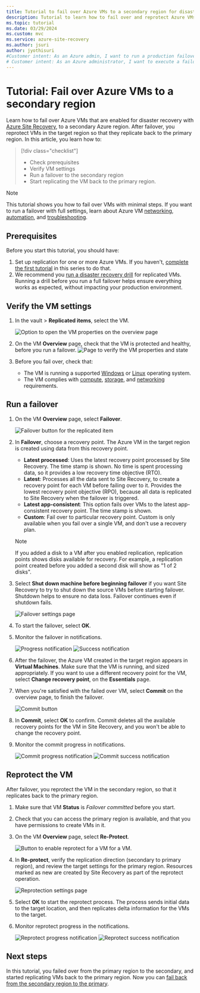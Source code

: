 ```yaml
---
title: Tutorial to fail over Azure VMs to a secondary region for disaster recovery with Azure Site Recovery.
description: Tutorial to learn how to fail over and reprotect Azure VMs replicated to a secondary Azure region for disaster recovery, with the Azure Site Recovery service.
ms.topic: tutorial
ms.date: 03/29/2024
ms.custom: mvc
ms.service: azure-site-recovery
ms.author: jsuri
author: jyothisuri
#Customer intent: As an Azure admin, I want to run a production failover of Azure VMs to a secondary Azure region.
# Customer intent: As an Azure administrator, I want to execute a failover of virtual machines to a secondary region, so that I can ensure business continuity and disaster recovery for critical workloads.
---
```


# Tutorial: Fail over Azure VMs to a secondary region

Learn how to fail over Azure VMs that are enabled for disaster recovery with [Azure Site Recovery](site-recovery-overview.md), to a secondary Azure region. After failover, you reprotect VMs in the target region so that they replicate back to the primary region. In this article, you learn how to:

> [!div class="checklist"]
> * Check prerequisites
> * Verify VM settings
> * Run a failover to the secondary region
> * Start replicating the VM back to the primary region.


> [!NOTE]
> This tutorial shows you how to fail over VMs with minimal steps. If you want to run a failover with full settings, learn about Azure VM [networking](azure-to-azure-about-networking.md), [automation](azure-to-azure-powershell.md), and [troubleshooting](azure-to-azure-troubleshoot-errors.md).



## Prerequisites

Before you start this tutorial, you should have:

1. Set up replication for one or more Azure VMs. If you haven't, [complete the first tutorial](azure-to-azure-tutorial-enable-replication.md) in this series to do that.
2. We recommend you [run a disaster recovery drill](azure-to-azure-tutorial-dr-drill.md) for replicated VMs. Running a drill before you run a full failover helps ensure everything works as expected, without impacting your production environment. 


## Verify the VM settings

1. In the vault > **Replicated items**, select the VM.

    ![Option to open the VM properties on the overview page](./media/azure-to-azure-tutorial-failover-failback/vm-settings.png)

2. On the VM **Overview** page, check that the VM is protected and healthy, before you run a failover.
    ![Page to verify the VM properties and state](./media/azure-to-azure-tutorial-failover-failback/vm-state.png)

3. Before you fail over, check that:
    - The VM is running a supported [Windows](azure-to-azure-support-matrix.md#windows) or [Linux](azure-to-azure-support-matrix.md#replicated-machines---linux-file-systemguest-storage) operating system.
    - The VM complies with [compute](azure-to-azure-support-matrix.md#replicated-machines---compute-settings), [storage](azure-to-azure-support-matrix.md#replicated-machines---storage), and [networking](azure-to-azure-support-matrix.md#replicated-machines---networking) requirements.

## Run a failover


1. On the VM **Overview** page, select **Failover**.

    ![Failover button for the replicated item](./media/azure-to-azure-tutorial-failover-failback/failover-button.png)

3. In **Failover**, choose a recovery point. The Azure VM in the target region is created using data from this recovery point.
  
   - **Latest processed**: Uses the latest recovery point processed by Site Recovery. The time stamp is shown. No time is spent processing data, so it provides a low recovery time objective (RTO).
   -  **Latest**: Processes all the data sent to Site Recovery, to create a recovery point for each VM before failing over to it. Provides the lowest recovery point objective (RPO), because all data is replicated to Site Recovery when the failover is triggered.
   - **Latest app-consistent**: This option fails over VMs to the latest app-consistent recovery point. The time stamp is shown.
   - **Custom**: Fail over to particular recovery point. Custom is only available when you fail over a single VM, and don't use a recovery plan.

    > [!NOTE]
    > If you added a disk to a VM after you enabled replication, replication points shows disks available for recovery. For example, a replication point created before you added a second disk will show as "1 of 2 disks".

4. Select **Shut down machine before beginning failover** if you want Site Recovery to try to shut down the source VMs before starting failover. Shutdown helps to ensure no data loss. Failover continues even if shutdown fails. 

    ![Failover settings page](./media/azure-to-azure-tutorial-failover-failback/failover-settings.png)    

3. To start the failover, select **OK**.
4. Monitor the failover in notifications.

    ![Progress notification](./media/azure-to-azure-tutorial-failover-failback/notification-failover-start.png)
    ![Success notification](./media/azure-to-azure-tutorial-failover-failback/notification-failover-finish.png)     

5. After the failover, the Azure VM created in the target region appears in **Virtual Machines**. Make sure that the VM is running, and sized appropriately. If you want to use a different recovery point for the VM, select **Change recovery point**, on the **Essentials** page.
6. When you're satisfied with the failed over VM, select **Commit** on the overview page, to finish the failover.

    ![Commit button](./media/azure-to-azure-tutorial-failover-failback/commit-button.png) 

7. In **Commit**, select **OK** to confirm. Commit deletes all the available recovery points for the VM in Site Recovery, and you won't be able to change the recovery point.

8. Monitor the commit progress in notifications.

    ![Commit progress notification](./media/azure-to-azure-tutorial-failover-failback/notification-commit-start.png)
    ![Commit success notification](./media/azure-to-azure-tutorial-failover-failback/notification-commit-finish.png)    

## Reprotect the VM

After failover, you reprotect the VM in the secondary region, so that it replicates back to the primary region. 

1. Make sure that VM **Status** is *Failover committed* before you start.
2. Check that you can access the primary region is available, and that you have permissions to create VMs in it.
3. On the VM **Overview** page, select **Re-Protect**.

   ![Button to enable reprotect for a VM for a VM.](./media/azure-to-azure-tutorial-failover-failback/reprotect-button.png)

4. In **Re-protect**, verify the replication direction (secondary to primary region), and review the target settings for the primary region. Resources marked as new are created by Site Recovery as part of the reprotect operation.

     ![Reprotection settings page](./media/azure-to-azure-tutorial-failover-failback/reprotect.png)

6. Select **OK** to start the reprotect process. The process sends initial data to the target location, and then replicates delta information for the VMs to the target.
7. Monitor reprotect progress in the notifications. 

    ![Reprotect progress notification](./media/azure-to-azure-tutorial-failover-failback/notification-reprotect-start.png)
    ![Reprotect success notification](./media/azure-to-azure-tutorial-failover-failback/notification-reprotect-finish.png)
    

## Next steps

In this tutorial, you failed over from the primary region to the secondary, and started replicating VMs back to the primary region. Now you can [fail back from the secondary region to the primary](azure-to-azure-tutorial-failback.md).

